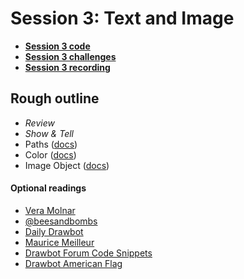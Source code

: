 # Session 3: Text and Image

* [**Session 3 code**](/session-3/code)
* [**Session 3 challenges**](/session-3/challenges)
* [**Session 3 recording**](https://github.com/djrrb/Python-for-Visual-Designers-Spring-2023#recordings)


## Rough outline


* _Review_
* _Show & Tell_
* Paths ([docs](https://www.drawbot.com/content/shapes/bezierPath.html))
* Color ([docs](https://www.drawbot.com/content/color.html))
* Image Object ([docs](https://www.drawbot.com/content/image/imageObject.html))


#### Optional readings
* [Vera Molnar](http://www.veramolnar.com)
* [@beesandbombs](https://twitter.com/beesandbombs)
* [Daily Drawbot](https://dailydrawbot.tumblr.com)
* [Maurice Meilleur](https://mauricemeilleur.net/munari_peano)
* [Drawbot Forum Code Snippets](https://forum.drawbot.com/category/8/code-snippets)
* [Drawbot American Flag](https://github.com/djrrb/OldGlory/blob/master/oldGlory.py)
